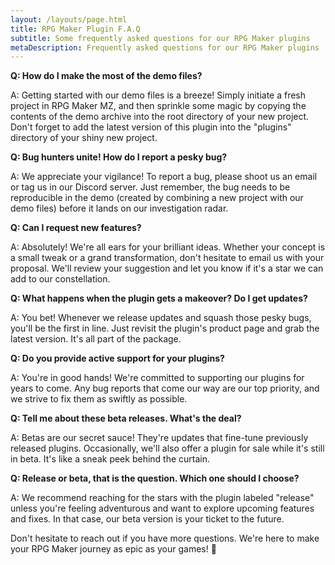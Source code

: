```yaml
---
layout: /layouts/page.html
title: RPG Maker Plugin F.A.Q
subtitle: Some frequently asked questions for our RPG Maker plugins
metaDescription: Frequently asked questions for our RPG Maker plugins
---
```


**Q: How do I make the most of the demo files?**

A: Getting started with our demo files is a breeze! Simply initiate a fresh project in RPG Maker MZ, and then sprinkle some magic by copying the contents of the demo archive into the root directory of your new project. Don't forget to add the latest version of this plugin into the "plugins" directory of your shiny new project.

**Q: Bug hunters unite! How do I report a pesky bug?**

A: We appreciate your vigilance! To report a bug, please shoot us an email or tag us in our Discord server. Just remember, the bug needs to be reproducible in the demo (created by combining a new project with our demo files) before it lands on our investigation radar.

**Q: Can I request new features?**

A: Absolutely! We're all ears for your brilliant ideas. Whether your concept is a small tweak or a grand transformation, don't hesitate to email us with your proposal. We'll review your suggestion and let you know if it's a star we can add to our constellation.

**Q: What happens when the plugin gets a makeover? Do I get updates?**

A: You bet! Whenever we release updates and squash those pesky bugs, you'll be the first in line. Just revisit the plugin's product page and grab the latest version. It's all part of the package.

**Q: Do you provide active support for your plugins?**

A: You're in good hands! We're committed to supporting our plugins for years to come. Any bug reports that come our way are our top priority, and we strive to fix them as swiftly as possible.

**Q: Tell me about these beta releases. What's the deal?**

A: Betas are our secret sauce! They're updates that fine-tune previously released plugins. Occasionally, we'll also offer a plugin for sale while it's still in beta. It's like a sneak peek behind the curtain.

**Q: Release or beta, that is the question. Which one should I choose?**

A: We recommend reaching for the stars with the plugin labeled "release" unless you're feeling adventurous and want to explore upcoming features and fixes. In that case, our beta version is your ticket to the future.

Don't hesitate to reach out if you have more questions. We're here to make your RPG Maker journey as epic as your games! 🌟
